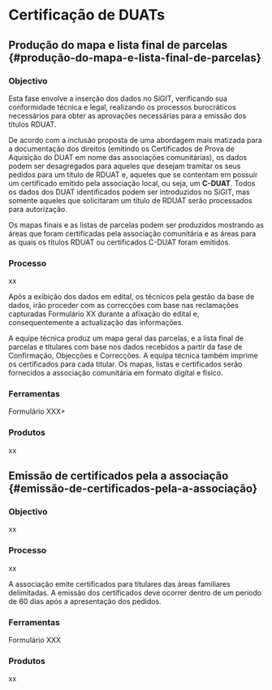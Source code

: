 # Certificação de DUATs

## Produção do mapa e lista final de parcelas {#produção-do-mapa-e-lista-final-de-parcelas}

### Objectivo

Esta fase envolve a inserção dos dados no SiGIT, verificando sua conformidade técnica e legal, realizando os processos burocráticos necessários para obter as aprovações necessárias para a emissão dos títulos RDUAT.

De acordo com a inclusão proposta de uma abordagem mais matizada para a documentação dos direitos \(emitindo os Certificados de Prova de Aquisição do DUAT em nome das associações comunitárias\), os dados podem ser desagregados para aqueles que desejam tramitar os seus pedidos para um título de RDUAT e, aqueles que se contentam em possuir um certificado emitido pela associação local, ou seja, um **C-DUAT**. Todos os dados dos DUAT identificados podem ser introduzidos no SiGIT, mas somente aqueles que solicitaram um título de RDUAT serão processados para autorização.

Os mapas finais e as listas de parcelas podem ser produzidos mostrando as áreas que foram certificadas pela associação comunitária e as áreas para as quais os títulos RDUAT ou certificados C-DUAT foram emitidos.

### Processo

xx

Após a exibição dos dados em edital, os técnicos pela gestão da base de dados, irão proceder com as correcções com base nas reclamações capturadas Formulário XX durante a afixação do edital e, consequentemente a actualização das informações.

A equipe técnica produz um mapa geral das parcelas, e a lista final de parcelas e titulares com base nos dados recebidos a partir da fase de Confirmação, Objecções e Correcções. A equipa técnica também imprime os certificados para cada titular. Os mapas, listas e certificados serão fornecidos a associação comunitária em formato digital e físico.

### Ferramentas

Formulário XXX+

### Produtos

xx

## Emissão de certificados pela a associação {#emissão-de-certificados-pela-a-associação}

### Objectivo

xx

### Processo

xx

A associação emite certificados para titulares das áreas familiares delimitadas. A emissão dos certificados deve ocorrer dentro de um período de 60 dias após a apresentação dos pedidos.

### Ferramentas

Formulário XXX

### Produtos

xx

